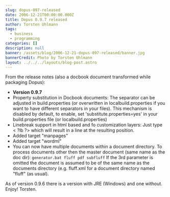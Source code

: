 ```yaml
---
slug: dopus-097-released
date: 2006-12-21T00:00:00.000Z
title: Dopus 0.9.7 released
author: Torsten Uhlmann
tags:
  - business
  - programming
categories: []
description: null
banner: /assets/blog/2006-12-21-dopus-097-released/banner.jpg
bannerCredit: Photo by Torsten Uhlmann
layout: ../../../layouts/blog-post.astro
---
```


From the release notes (also a docbook document transformed while packaging Dopus):

-   <span class="bold">**Version 0.9.7**</span>
-   Property substitution in Docbook documents: The separator can be adjusted in build.properties (or overwritten in localbuild.properties if you want to have different separators in your files). This mechanism is disabled by default, to enable, set 'substitute.properties=yes' in your build.properties file (or localbuild.properties)
-   Linebreak support in html based and fo customization layers: Just type &lt; ?lb ?&gt; which will result in a line at the resulting position.
-   Added target "manpages"
-   Added target "wordml"
-   You can now have multiple documents within a document directory. To process documents other then the master document (same name as the doc dir): `generator.bat fluff pdf subfluff` If the 3rd parameter is omitted the document is assumed to be of the same name as the documents directory (e.g. fluff.xml for a document directory named "fluff" (as usual).

As of version 0.9.6 there is a version with JRE (Windows) and one without. Enjoy! Torsten.
